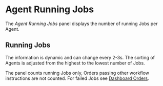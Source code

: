 # Agent Running Jobs

The *Agent Running Jobs* panel displays the number of running Jobs per Agent.

## Running Jobs

The information is dynamic and can change every 2-3s. The sorting of Agents is adjusted from the highest to the lowest number of Jobs.

The panel counts running Jobs only, Orders passing other workflow instructions are not counted. For failed Jobs see [Dashboard Orders](/dashboard-orders).
